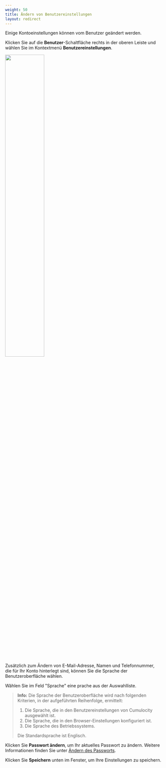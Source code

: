 ```yaml
---
weight: 50
title: Ändern von Benutzereinstellungen
layout: redirect
---
```



Einige Kontoeinstellungen können vom Benutzer geändert werden.

Klicken Sie auf die **Benutzer**-Schaltfläche rechts in der oberen Leiste und wählen Sie im Kontextmenü **Benutzereinstellungen**.

<img src="/images/benutzerhandbuch/Overview_UserSettings.png" name="Benutzereinstellungen" style="width:50%;"/>

Zusätzlich zum Ändern von E-Mail-Adresse, Namen und Telefonnummer, die für Ihr Konto hinterlegt sind, können Sie die Sprache der Benutzeroberfläche wählen.

Wählen Sie im Feld "Sprache" eine prache aus der Auswahlliste.

> **Info:** Die Sprache der Benutzeroberfläche wird nach folgenden Kriterien, in der aufgeführten Reihenfolge, ermittelt:
> 
> 1.  Die Sprache, die in den Benutzereinstellungen von Cumulocity ausgewählt ist.
> 2.  Die Sprache, die in den Browser-Einstellungen konfiguriert ist.
> 3.  Die Sprache des Betriebssystems.
> 
> Die Standardsprache ist Englisch.

Klicken Sie **Passwort ändern**, um Ihr aktuelles Passwort zu ändern. Weitere Informationen finden Sie unter [Ändern des Passworts](#change-password).

Klicken Sie **Speichern** unten im Fenster, um Ihre Einstellungen zu speichern.